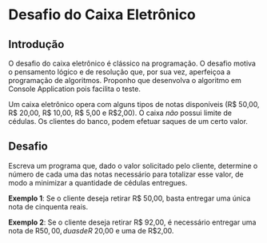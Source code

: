 # Desafio do Caixa Eletrônico

## Introdução
O desafio do caixa eletrônico é clássico na programação. O desafio motiva o pensamento lógico e de resolução que, por sua vez, aperfeiçoa a programação de algoritmos. Proponho que desenvolva o algoritmo em Console Application pois facilita o teste.

Um caixa eletrônico opera com alguns tipos de notas disponíveis (R$ 50,00, R$ 20,00, R$ 10,00, R$ 5,00 e R$2,00). O caixa _não_ possui limite de cédulas. Os clientes do banco, podem efetuar saques de um certo valor.

## Desafio
Escreva um programa que, dado o valor solicitado pelo cliente, determine o número de cada uma das notas necessário para totalizar esse valor, de modo a minimizar a quantidade de cédulas entregues.

__Exemplo 1__: Se o cliente deseja retirar R$ 50,00, basta entregar uma única nota de cinquenta reais.

__Exemplo 2__: Se o cliente deseja retirar R$ 92,00, é necessário entregar uma nota de R$50,00, duas de R$ 20,00 e uma de R$2,00.
